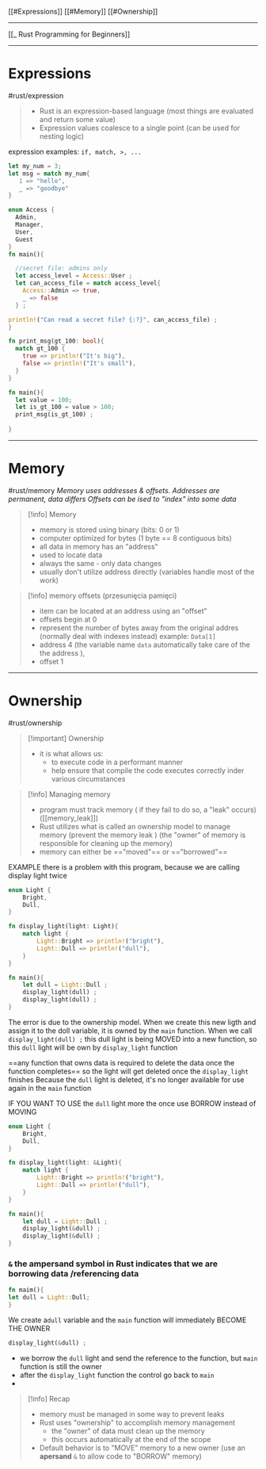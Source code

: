 [[#Expressions]]
[[#Memory]]
[[#Ownership]]


---
[[_ Rust Programming for Beginners]]

---
# Expressions
#rust/expression 
>- Rust is an expression-based language (most things are evaluated and return some value)
>- Expression values coalesce to a single point (can be used for nesting logic)

expression examples:
`if, match, >, ...`
```rust
let my_num = 3; 
let msg = match my_num{
   1 => "hello",
   _ => "goodbye"
}
```

```rust
enum Access {
  Admin,
  Manager,
  User,
  Guest
}
fn main(){

  //secret file: admins only
  let access_level = Access::User ;
  let can_access_file = match access_level{
    Access::Admin => true,
    _ => false
  } ;

println!("Can read a secret file? {:?}", can_access_file) ;
}
```


```rust
fn print_msg(gt_100: bool){
  match gt_100 {
    true => println!("It's big"),
    false => println!("It's small"),
  }
}

fn main(){
  let value = 100;
  let is_gt_100 = value > 100;
  print_msg(is_gt_100) ;
  
}

```


---
# Memory
#rust/memory 
*Memory uses addresses  & offsets.
Addresses are permanent, data differs
Offsets can be ised to "index" into some data*

>[!info] Memory
> - memory is stored using binary (bits: 0 or 1)
> - computer optimized for bytes (1 byte == 8 contiguous bits)
> -  all data in memory has an "address" 
> 	- used to locate data
> 	- always the same - only data changes
> - usually don't utilize address directly (variables handle most of the work)
>

>[!info] memory offsets (przesunięcia pamięci)
>	- item can be located at an address using an "offset"
>	- offsets begin at 0
>	- represent the number of bytes away from the original addres (normally deal with indexes instead)
>example:
>`Data[1]` 
>	-	address 4 (the variable name `data` automatically take care of the the address ),
>	- offset 1




-------------
# Ownership
#rust/ownership 

>[!important] Ownership
>- it is what allows us:
>	- to execute code in a performant manner
>	- help ensure that compile the code executes correctly inder various circumstances


>[!info] Managing memory
>	- program must track memory  ( if they fail to do so, a "leak" occurs) ([[memory_leak]])
>	- Rust utilizes what is called an ownership model to manage memory (prevent the memory leak ) (the "owner" of memory is responsible for cleaning up the memory)
>	- memory can either be =="moved"== or =="borrowed"==

EXAMPLE
there is a problem with this program, because we are calling display light twice
```rust
enum Light {
	Bright,
	Dull,
}

fn display_light(light: Light){
	match light {
		Light::Bright => println!("bright"),
		Light::Dull => println!("dull"),
	}
}

fn main(){
	let dull = Light::Dull ;
	display_light(dull) ;
	display_light(dull) ;
}
```
The error is due to the ownership model. 
When we create this new ligth and assign it to the doll variable, it is owned by the `main` function.
When we call `display_light(dull) ;` this dull light is being MOVED into a new function, so this `dull` light will be own by `display_light` function

==any function that owns data is required to delete the data once the function completes== so
the light will get deleted once the `display_light` finishes
Because the `dull` light is deleted, it's no longer available for use again in the `main` function

IF YOU WANT TO USE the `dull` light more the once use BORROW instead of MOVING
```rust
enum Light {
	Bright,
	Dull,
}

fn display_light(light: &Light){
	match light {
		Light::Bright => println!("bright"),
		Light::Dull => println!("dull"),
	}
}

fn main(){
	let dull = Light::Dull ;
	display_light(&dull) ;
	display_light(&dull) ;
}
```

### `&` the ampersand symbol in Rust indicates that we are borrowing data /referencing data
```rust
fn maim(){
let dull = Light::Dull;
}
```
We create a`dull` variable
and the `main` function will immediately BECOME THE OWNER

```rust
display_light(&dull) ;
```
- we borrow the `dull` light and send the reference to the function, but `main` function is still the owner
- after the `display_light` function the control go back to `main`
- 

> [!info] Recap
> - memory must be managed in some way to prevent leaks
> - Rust uses "ownership" to accomplish memory management
> 	- the "owner" of data must clean up the memory
> 	- this occurs automatically at the end of the scope
> - Default behavior is to "MOVE" memory to a new owner (use an **apersand** `&` to allow code to "BORROW" memory)











